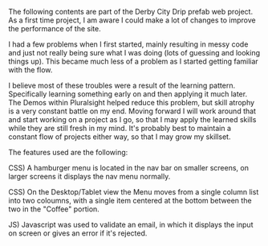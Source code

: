 The following contents are part of the Derby City Drip prefab web project.
As a first time project, I am aware I could make a lot of changes to improve the performance of the site.

I had a few problems when I first started, mainly resulting in messy code and just not really being sure what I was doing (lots of guessing and looking things up).
This became much less of a problem as I started getting familiar with the flow.

I believe most of these troubles were a result of the learning pattern. Specifically learning something early on and then applying it much later.
The Demos within Pluralsight helped reduce this problem, but skill atrophy is a very constant battle on my end.
Moving forward I will work around that and start working on a project as I go, so that I may apply the learned skills while they are still fresh in my mind.
It's probably best to maintain a constant flow of projects either way, so that I may grow my skillset.

The features used are the following:

CSS) A hamburger menu is located in the nav bar on smaller screens, on larger screens it displays the nav menu normally.

CSS) On the Desktop/Tablet view the Menu moves from a single column list into two coloumns, with a single item centered at the bottom between the two in the "Coffee" portion.

JS) Javascript was used to validate an email, in which it displays the input on screen or gives an error if it's rejected.
